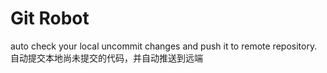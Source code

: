 # Git Robot

auto check your local uncommit changes and push it to remote repository.
自动提交本地尚未提交的代码，并自动推送到远端

